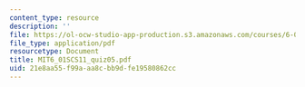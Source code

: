 ```yaml
---
content_type: resource
description: ''
file: https://ol-ocw-studio-app-production.s3.amazonaws.com/courses/6-01sc-introduction-to-electrical-engineering-and-computer-science-i-spring-2011/21e8aa55f99aaa8cbb9dfe19580862cc_MIT6_01SCS11_quiz05.pdf
file_type: application/pdf
resourcetype: Document
title: MIT6_01SCS11_quiz05.pdf
uid: 21e8aa55-f99a-aa8c-bb9d-fe19580862cc
---
```

